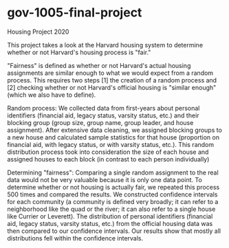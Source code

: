# gov-1005-final-project
Housing Project 2020

This project takes a look at the Harvard housing system to determine whether or not Harvard's housing process is "fair."

"Fairness" is defined as whether or not Harvard's actual housing assignments are similar enough to what we would expect
from a random process. This requires two steps [1] the creation of a random process and [2] checking whether or not 
Harvard's official housing is "similar enough" (which we also have to define).

Random process:
We collected data from first-years about personal identifiers (financial aid, legacy status, varsity status, etc.) and their
blocking group (group size, group name, group leader, and house assignment). After extensive data cleaning, we assigned
blocking groups to a new house and calculated sample statistics for that house (proportion on financial aid, with legacy status, 
or with varsity status, etc.). This random distribution process took into consideration the size of each house and assigned
houses to each block (in contrast to each person individually)

Determining "fairness":
Comparing a single random assignment to the real data would not be very valuable because it is only one data point. To 
determine whether or not housing is actually fair, we repeated this process 500 times and compared the results. We 
constructed confidence intervals for each community (a community is defined very broadly; it can refer to a neighborhood like
the quad or the river; it can also refer to a single house like Currier or Leverett). The distribution of personal 
identifiers (financial aid, legacy status, varsity status, etc.) from the official housing data was then compared to our
confidence intervals. Our results show that mostly all distributions fell within the confidence intervals.
